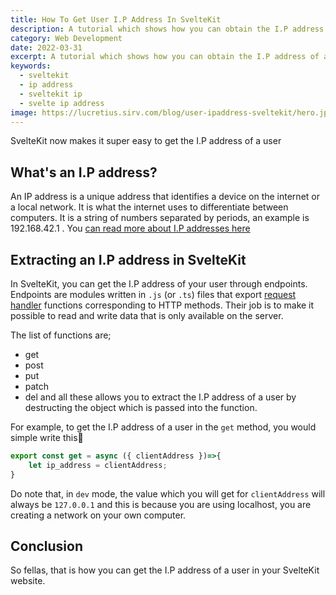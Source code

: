 ```yaml
---
title: How To Get User I.P Address In SvelteKit
description: A tutorial which shows how you can obtain the I.P address of a user in your sveltekit website
category: Web Development
date: 2022-03-31
excerpt: A tutorial which shows how you can obtain the I.P address of a user in your sveltekit website
keywords: 
  - sveltekit
  - ip address
  - sveltekit ip
  - svelte ip address
image: https://lucretius.sirv.com/blog/user-ipaddress-sveltekit/hero.jpg
---
```

<p class="intro">
    SvelteKit now makes it super easy to get the I.P address of a user
</p>

## What's an I.P address?

An IP address is a unique address that identifies a device on the internet or a local network. It is what the internet uses to differentiate between computers. It is a string of numbers separated by periods, an example is 192.168.42.1 . You [can read more about I.P addresses here](https://www.kaspersky.com/resource-center/definitions/what-is-an-ip-address#:~:text=An%20IP%20address%20is%20a,the%20internet%20or%20local%20network.)

## Extracting an I.P address in SvelteKit
In SvelteKit, you can get the I.P address of your user through endpoints. Endpoints are modules written in `.js` (or `.ts`) files that export [request handler](https://kit.svelte.dev/docs/types#sveltejs-kit-requesthandler) functions corresponding to HTTP methods. Their job is to make it possible to read and write data that is only available on the server.

The list of functions are;
* get
* post
* put
* patch
* del
and all these allows you to extract the I.P address of a user by destructing the object which is passed into the function.

For example, to get the I.P address of a user in the `get` method, you would simple write this🔽

```javascript
export const get = async ({ clientAddress })=>{
	let ip_address = clientAddress;
}
```

Do note that, in `dev` mode, the value which you will get for `clientAddress` will always be `127.0.0.1`  and this is because you are using localhost, you are creating a network on your own computer.

## Conclusion
So fellas, that is how you can get the I.P address of a user in your SvelteKit website.
